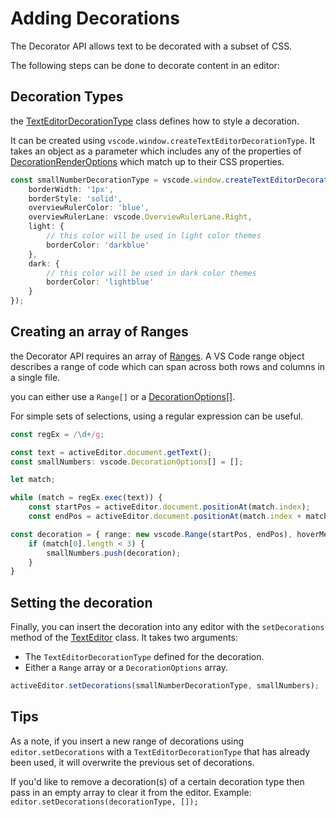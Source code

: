 # Adding Decorations

The Decorator API allows text to be decorated with a subset of CSS.

The following steps can be done to decorate content in an editor:

## Decoration Types

the [TextEditorDecorationType](https://code.visualstudio.com/api/references/vscode-api#TextEditorDecorationType) class defines how to style a decoration.

It can be created using `vscode.window.createTextEditorDecorationType`. It takes an object as a parameter which includes any of the properties of [DecorationRenderOptions](https://code.visualstudio.com/api/references/vscode-api#DecorationRenderOptions) which match up to their CSS properties.

```typescript
const smallNumberDecorationType = vscode.window.createTextEditorDecorationType({
    borderWidth: '1px',
    borderStyle: 'solid',
    overviewRulerColor: 'blue',
    overviewRulerLane: vscode.OverviewRulerLane.Right,
    light: {
        // this color will be used in light color themes
        borderColor: 'darkblue'
    },
    dark: {
        // this color will be used in dark color themes
        borderColor: 'lightblue'
    }
});
```

## Creating an array of Ranges

the Decorator API requires an array of [Ranges](https://code.visualstudio.com/api/references/vscode-api#Range). A VS Code range object describes a range of code which can span across both rows and columns in a single file.

you can either use a `Range[]` or a [DecorationOptions[]](https://code.visualstudio.com/api/references/vscode-api#DecorationOptions).

For simple sets of selections, using a regular expression can be useful.

```typescript
const regEx = /\d+/g;

const text = activeEditor.document.getText();
const smallNumbers: vscode.DecorationOptions[] = [];

let match;

while (match = regEx.exec(text)) {
    const startPos = activeEditor.document.positionAt(match.index);
    const endPos = activeEditor.document.positionAt(match.index + match[0].length);

const decoration = { range: new vscode.Range(startPos, endPos), hoverMessage: 'Number **' + match[0] + '**' };
    if (match[0].length < 3) {
        smallNumbers.push(decoration);
    }
}
```

## Setting the decoration

Finally, you can insert the decoration into any editor with the `setDecorations` method of the [TextEditor](https://code.visualstudio.com/api/references/vscode-api#TextEditor) class. It takes two arguments:

* The `TextEditorDecorationType` defined for the decoration.
* Either a `Range` array or a `DecorationOptions` array.

```typescript
activeEditor.setDecorations(smallNumberDecorationType, smallNumbers);
```

## Tips

As a note, if you insert a new range of decorations using `editor.setDecorations` with a `TextEditorDecorationType` that has already been used, it will overwrite the previous set of decorations.

If you'd like to remove a decoration(s) of a certain decoration type then pass in an empty array to clear it from the editor. Example: `editor.setDecorations(decorationType, []);`
